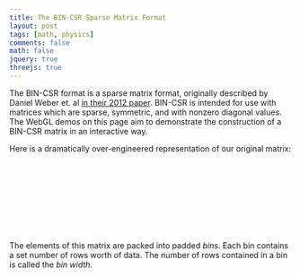 ```yaml
---
title: The BIN-CSR Sparse Matrix Format
layout: post
tags: [math, physics]
comments: false
math: false
jquery: true
threejs: true
---
```


<style>
div.container-3js canvas {
    background-color: #000;
    width: 100%;
    height: 100%;
    padding: 0;
    margin: 0;
    position: static;
    /*border: 1px dashed #D9D5D0;*/
}

#original-matrix {
    height: 128px;
}

#bin-csr-intermediate {
    height: 256px;
}

</style>

The BIN-CSR format is a sparse matrix format, originally described by Daniel Weber et. al [in their 2012 paper](http://onlinelibrary.wiley.com/doi/10.1111/j.1467-8659.2012.03227.x/full). BIN-CSR is intended for use with matrices which are sparse, symmetric, and with nonzero diagonal values. The WebGL demos on this page aim to demonstrate the construction of a BIN-CSR matrix in an interactive way.

Here is a dramatically over-engineered representation of our original matrix:

<div class="container-3js" id="original-matrix"></div>

The elements of this matrix are packed into padded _bins_. Each bin contains a set number of rows worth of data. The number of rows contained in a bin is called the _bin width_.

<div class="container-3js" id="bin-csr-intermediate"></div>

<script type="text/javascript">
$(document).ready(function() {

    console.log("READY");

    //
    // BIN-CSR
    //

    class BinIntermediate {
        constructor() {
            this.val = [];
            this.col = [];
        }
    }

    class BinCSRIntermediate {
        constructor(width, matrix=[[]]) {
            this.width = width;
            this.bins = [];
            this.diag = [];
            this.update(matrix);
        }

        update(matrix) {

            // Add each row to its bin
            var bin_index = -1;
            for (var row = 0; row < matrix.length; ++row) {

                // Make a new bin if needed
                if (row % this.width == 0) {
                    ++bin_index;
                    this.bins.push(new BinIntermediate());
                }

                // Add the data to the bin
                var bin = this.bins[bin_index];
                var vals = [];
                var cols = [];
                for (var col = 0; col < matrix.length; ++col) {
                    var val = matrix[row][col];
                    if (row == col) {
                        this.diag.push(val);
                    } else if (val != 0) {
                        vals.push(val);
                        cols.push(col);
                    }
                }

                bin.val.push(vals);
                bin.col.push(cols);
            }
        }
    }

    class BinCSR {
        constructor(width, matrix=[[]]) {
            this.width = width;
            this.size = 0;
            this.ptr = [];
            this.col = [];
            this.val = [];
            this.dia = [];
            this.update(matrix);
        }

        update(matrix) {
            this.size = matrix.length;
            for (var i = 0; i < this.size; ++i) {
                this.ptr.push(0);
                this.dia.push(matrix[i][i]);
            }
        }
    }

    //
    // Global Data (shhh! don't tell anyone)
    //



    //
    // Actors
    //

    class Actor {
        update() {}
    }

    var actors = [];

    class SceneActor extends Actor {
        constructor(container, height=5) {
            super();
            this.container = container;
            var containerWidth = container.width();
            var containerHeight = container.height();
            var aspect = containerWidth / containerHeight;
            this.scene = new THREE.Scene();
            this.camera = new THREE.OrthographicCamera( -height*aspect, height*aspect, -height, height, 1, 1000);
            this.renderer = new THREE.WebGLRenderer({ antialias: true });
            this.renderer.setSize( containerWidth, containerHeight );
            this.renderer.setClearColor(0xFCFAF7, 1);
            this.camera.position.z = 50;
            container.get(0).appendChild( this.renderer.domElement );
        }

        update() {
            this.renderer.render( this.scene, this.camera );
        }
    }

    var cellGeometry = new THREE.BoxGeometry( 1, 1, .01 );
    var zeroMaterial = new THREE.MeshBasicMaterial( { color: 0x000000, wireframe: true } );
    var nonzeroMaterial = new THREE.MeshBasicMaterial( { color: 0x000000 } );
    var diagMaterial = new THREE.MeshBasicMaterial( { color: 0xff0000 } );

    class MatrixQuadActor extends Actor {
        constructor(scene, matrix=[[]]) {
            super();
            this.object = new THREE.Object3D();
            this.rotation = 0;
            this.staystill = false;
            for (var i = 0; i < matrix.length; ++i) {
                for (var j = 0; j < matrix.length; ++j) {
                    var value = matrix[i][j];
                    var material = i == j ? diagMaterial : value == 0 ? zeroMaterial : nonzeroMaterial;
                    var mesh = new THREE.Mesh( cellGeometry, material );
                    mesh.position.set(i - (matrix.length/2), j - (matrix.length/2), 0);
                    this.object.add(mesh);
                }
            }
            scene.add( this.object );
        }

        update() {
            if (this.staystill == false) {
                this.rotation += 0.025;
                var axis = new THREE.Vector3(1, 1, 0).normalize();
                var quat = new THREE.Quaternion().setFromAxisAngle( axis, this.rotation );
                this.object.rotation.setFromQuaternion( quat );
            } else {
                this.rotation = 0;
                var quatTarget = new THREE.Quaternion().set(0, 0, 0, 1).normalize();
                THREE.Quaternion.slerp(this.object.quaternion, quatTarget, this.object.quaternion, 0.1);
            }
        }
    }

    class BinCSRIntermediateQuadActor extends Actor {
        constructor(scene, inter) {
            super();
            this.inter = inter;
            this.object = new THREE.Object3D();

            var height = inter.bins.length * (1 + inter.bins[0].val.length);

            for (var bin_index = 0; bin_index < inter.bins.length; ++bin_index) {
                var bin = inter.bins[bin_index];

                // Compute the length of this bin
                var bin_length = 0;
                var width = Math.min(inter.width, bin.val.length);
                for (var row_local = 0; row_local < width; ++row_local) {
                    if (bin.val[row_local].length > bin_length) {
                        bin_length = bin.val[row_local].length;
                    }
                }

                // Make a bunch of fucking cubes
                for (var row_local = 0; row_local < width; ++row_local) {
                    var row = (bin_index * inter.width) + row_local;
                    for (var i = 0; i < bin_length; ++i) {
                        var material = i < bin.val[row_local].length ? nonzeroMaterial : zeroMaterial;
                        var mesh = new THREE.Mesh( cellGeometry, material );
                        mesh.position.set(i, bin_index + row - (height/2), 0);
                        this.object.add(mesh);
                    }
                }
            }
            scene.add( this.object );
        }

        update() {
        }
    }

    //
    // Scenes
    //

    {
        var matrix = [
            [1, 1, 0, 2, 0, 0, 4, 0],
            [1, 2, 0, 3, 3, 0, 2, 0],
            [0, 0, 3, 3, 5, 8, 6, 9],
            [2, 3, 3, 4, 3, 0, 0, 0],
            [0, 3, 5, 3, 5, 0, 0, 0],
            [0, 0, 8, 0, 0, 6, 2, 1],
            [4, 2, 6, 0, 0, 2, 7, 0],
            [0, 0, 9, 0, 0, 1, 0, 8]
        ];

        var bincsrIntermediate = new BinCSRIntermediate(3, matrix);

        var bincsr = new BinCSR(matrix);

        {
            var container = $("#original-matrix");
            var sceneActor = new SceneActor(container, 5);
            actors.push(sceneActor);
            var matrixQuadActor = new MatrixQuadActor(sceneActor.scene, matrix);
            container.mouseenter(function() { matrixQuadActor.staystill = true; });
            container.mouseleave(function() { matrixQuadActor.staystill = false; });
            actors.push(matrixQuadActor);
        }

        {
            var container = $("#bin-csr-intermediate");
            var sceneActor = new SceneActor(container, 8);
            actors.push(sceneActor);
            var bincsrIntermediateQuadActor = new BinCSRIntermediateQuadActor(sceneActor.scene, bincsrIntermediate);
            actors.push(bincsrIntermediateQuadActor);
        }
    }

    //
    // Loop
    //

    var update = function () {
        requestAnimationFrame( update );
        for (var i = 0, len = actors.length; i < len; ++i) {
            actors[i].update();
        }
    };

    update();
});
</script>
